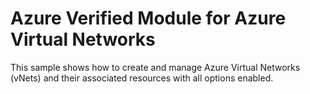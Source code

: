 # Azure Verified Module for Azure Virtual Networks

This sample shows how to create and manage Azure Virtual Networks (vNets) and their associated resources with all options enabled.
